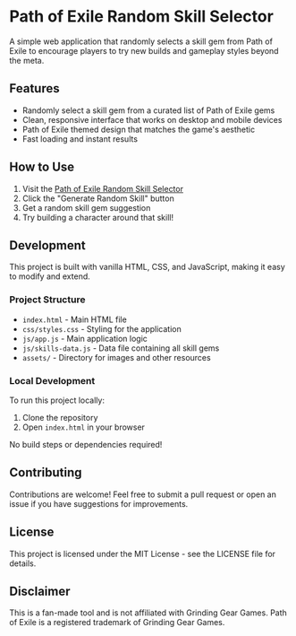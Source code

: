 # Path of Exile Random Skill Selector

A simple web application that randomly selects a skill gem from Path of Exile to encourage players to try new builds and gameplay styles beyond the meta.

## Features

- Randomly select a skill gem from a curated list of Path of Exile gems
- Clean, responsive interface that works on desktop and mobile devices
- Path of Exile themed design that matches the game's aesthetic
- Fast loading and instant results

## How to Use

1. Visit the [Path of Exile Random Skill Selector](https://yourusername.github.io/poe-random-skill-selector/)
2. Click the "Generate Random Skill" button
3. Get a random skill gem suggestion
4. Try building a character around that skill!

## Development

This project is built with vanilla HTML, CSS, and JavaScript, making it easy to modify and extend.

### Project Structure

- `index.html` - Main HTML file
- `css/styles.css` - Styling for the application
- `js/app.js` - Main application logic
- `js/skills-data.js` - Data file containing all skill gems
- `assets/` - Directory for images and other resources

### Local Development

To run this project locally:

1. Clone the repository
2. Open `index.html` in your browser

No build steps or dependencies required!

## Contributing

Contributions are welcome! Feel free to submit a pull request or open an issue if you have suggestions for improvements.

## License

This project is licensed under the MIT License - see the LICENSE file for details.

## Disclaimer

This is a fan-made tool and is not affiliated with Grinding Gear Games. Path of Exile is a registered trademark of Grinding Gear Games.